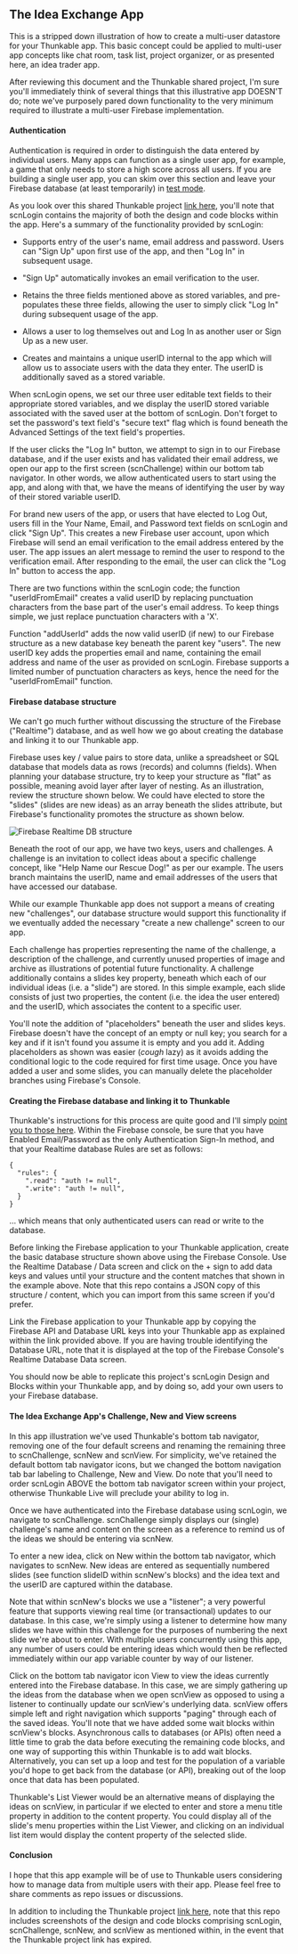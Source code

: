 ## The Idea Exchange App 

This is a stripped down illustration of how to create a multi-user
datastore for your Thunkable app.  This basic concept could be applied to
multi-user app concepts like chat room, task list, project organizer, or as
presented here, an idea trader app.

After reviewing this document and the Thunkable shared project, I'm sure
you'll immediately think of several things that this illustrative app DOESN'T
do; note we've purposely pared down  functionality to the very minimum required to
illustrate a multi-user Firebase implementation.

#### Authentication

Authentication is required in order to distinguish the data entered by
individual users.  Many apps can function as a single user app, for example, a
game that only needs to store a high score across all users.  If you are
building a single user app, you can skim over this section and leave your
Firebase database (at least temporarily) in [test
mode](https://firebase.google.com/docs/rules/basics#realtime-database).

As you look over this shared Thunkable project [link here](https://x.thunkable.com/copy/a5b21dfaeade0896a5f64ff1957224e2), you'll note that
scnLogin contains the majority of both the design and code blocks within the
app.   Here's a summary of  the functionality provided by scnLogin:

  * Supports entry of the user's name, email address and password.  Users can "Sign Up" upon first use of the app, and then "Log In" in subsequent usage.

  * "Sign Up" automatically invokes an email verification to the user.

  * Retains the three fields mentioned above as stored variables, and pre-populates these three fields, allowing the user to simply click "Log In" during subsequent usage of the app.

  * Allows a user to log themselves out and Log In as another user or Sign Up as a new user.

  * Creates and maintains a unique userID internal to the app which will allow us to associate users with the data they enter.  The userID is additionally saved as a stored variable.

When scnLogin opens, we set our three user editable text fields to their
appropriate stored variables, and we display the userID stored variable
associated with the saved user at the bottom of scnLogin.  Don't forget to set
the password's text field's "secure text" flag which is found beneath the
Advanced Settings of the text field's properties.  

If the user clicks the "Log In" button, we attempt to sign in to our Firebase
database, and if the user exists and has validated their email address, we
open our app to the first screen (scnChallenge) within our bottom tab navigator.
In other words, we allow authenticated users to start using the app, and along
with that, we have the means of identifying the user by way of their stored
variable userID.

For brand new users of the app, or users that have elected to Log Out, users
fill in the Your Name, Email, and Password text fields on scnLogin and click "Sign
Up".  This creates a new Firebase user account, upon which Firebase will send
an email verification to the email address entered by the user.  The app
issues an alert message to remind the user to respond to the verification
email.  After responding to the email, the user can click the "Log In" button
to access the app.

There are two functions within the scnLogin code; the function
"userIdFromEmail" creates a valid userID by replacing punctuation characters
from the base part of the user's email address.  To keep things simple, we
just replace punctuation characters with a 'X'.  

Function "addUserId" adds the now valid userID (if new) to our Firebase
structure as a new database key beneath the parent key "users".  The new
userID key adds the properties email and name, containing the email address
and name of the user as provided on scnLogin.  Firebase supports a limited
number of punctuation characters as keys, hence the need for the
"userIdFromEmail" function.

#### Firebase database structure

We can't go much further without discussing the structure of the Firebase
("Realtime") database, and as well how we go about creating the database and
linking it to our Thunkable app.


Firebase uses key / value pairs to
store data, unlike a spreadsheet or SQL database that models data as rows
(records) and columns (fields).  When planning your database structure, try to
keep your structure as "flat" as possible, meaning avoid layer after layer of
nesting.   As an illustration, review the structure shown below.   We could
have elected to store the "slides" (slides are new ideas) as an array beneath
the slides attribute, but Firebase's functionality promotes the structure as
shown below.

![Firebase Realtime DB structure](/ThunkableFirebaseDatabaseStructureImage.png?raw=true "Firebase Structure")

Beneath the root of our app, we have two keys, users and challenges.  A
challenge is an invitation to collect ideas about a specific challenge
concept, like "Help Name our Rescue Dog!" as per our example.  The users
branch maintains the userID, name and email addresses of the users that have
accessed our database.

While our example Thunkable app does not support a means of creating new
"challenges", our database structure would support this functionality if we
eventually added the necessary "create a new challenge" screen to our app.  

Each challenge has properties representing the name of the challenge, a
description of the challenge, and currently unused properties of image and
archive as illustrations of potential future functionality.  A challenge
additionally contains a slides key property, beneath which each of our
individual ideas (i.e. a "slide") are stored.  In this simple example, each
slide consists of just two properties, the content (i.e. the idea the user
entered) and the userID, which associates the content to a specific user.

You'll note the addition of "placeholders" beneath the user and slides keys.
Firebase doesn't have the concept of an empty or null key; you search for a
key and if it isn't found you assume it is empty and you add it.  Adding
placeholders as shown was easier (*cough* lazy) as it avoids adding the
conditional logic to the code required for first time usage.  Once you have
added a user and some slides, you can manually delete the placeholder branches
using Firebase's Console.

#### Creating the Firebase database and linking it to Thunkable

Thunkable's instructions for this process are quite good and I'll simply
[point you to those here](https://docs.thunkable.com/realtime-db).  Within the
Firebase console, be sure that you have Enabled Email/Password as the only
Authentication Sign-In method, and that your Realtime database Rules are set
as follows:


    {
      "rules": {
        ".read": "auth != null", 
        ".write": "auth != null",
      }
    }

… which means that only authenticated users can read or write to the
database.

Before linking the Firebase application to your Thunkable application, create
the basic database structure shown above using the Firebase Console.  Use the
Realtime Database / Data screen and click on the + sign to add data keys and
values until your structure and the content matches that shown in the example
above.  Note that this repo contains a JSON copy of this structure / content,
which you can import from this same screen if you'd prefer.

Link the Firebase application to your Thunkable app by copying the Firebase
API and Database URL keys into your Thunkable app as explained within the link provided
above.  If you are having trouble identifying the Database URL, note that it
is displayed at the top of the Firebase Console's Realtime Database Data screen.

You should now be able to replicate this project's scnLogin Design and Blocks
within your Thunkable app, and by doing so, add your own users to your
Firebase database.

#### The Idea Exchange App's Challenge, New and View screens

In this app illustration we've used Thunkable's bottom tab navigator, removing
one of the four default screens and renaming the remaining three to scnChallenge, scnNew and
scnView.   For simplicity, we've retained the default bottom tab navigator
icons, but we changed the bottom navigation tab bar labeling to Challenge, New
and View.   Do note that you'll need to order scnLogin ABOVE the bottom tab
navigator screen within your project, otherwise Thunkable Live will preclude 
your ability to log in.

Once we have authenticated into the Firebase database using scnLogin, we
navigate to scnChallenge.  scnChallenge simply displays our (single)
challenge's name and content on the screen as a reference to remind us of the
ideas we should be entering via scnNew.

To enter a new idea, click on New within the bottom tab navigator, which
navigates to scnNew. New ideas are entered as sequentially numbered slides
(see function slideID within scnNew's blocks) and the idea text and the userID
are captured within the database.  

Note that within scnNew's blocks we use a "listener"; a very powerful feature
that supports viewing real time (or transactional) updates to our database.
In this case, we're simply using a listener to determine how many slides we
have within this challenge for the purposes of numbering the next slide we're
about to enter.  With multiple users concurrently using this app, any number
of users could be entering ideas which would then be reflected immediately
within our app variable counter by way of our listener.

Click on the bottom tab navigator icon View to view the ideas currently
entered into the Firebase database.  In this case, we are simply gathering up
the ideas from the database when we open scnView as opposed to using a
listener to continually update our scnView's underlying data.  scnView offers
simple left and right navigation which supports "paging" through each of the
saved ideas.   You'll note that we have added some wait blocks within
scnView's blocks.  Asynchronous calls to databases (or APIs) often need a little
time to grab the data before executing the remaining code blocks, and one way
of supporting this within Thunkable is to add wait blocks.  Alternatively, you
can set up a loop and test for the population of a variable you'd hope to get back from the database
(or API), breaking out of the loop once that data has been populated.

Thunkable's List Viewer would be an alternative means of displaying the ideas
on scnView, in particular if we elected to enter and store a menu title
property in addition to the content property.  You could display all of the slide's
menu properties within the List Viewer, and clicking on an individual list item would
 display the content property of the selected slide.

#### Conclusion

I hope that this app example will be of use to Thunkable users considering how to
manage data from multiple users with their app.  Please feel free to share
comments as repo issues or discussions.

In addition to including the Thunkable project [link here](https://x.thunkable.com/copy/a5b21dfaeade0896a5f64ff1957224e2), note that
this repo includes screenshots of the design and code blocks comprising scnLogin,
scnChallenge, scnNew, and scnView as mentioned within, in the event that the Thunkable project link has expired.
